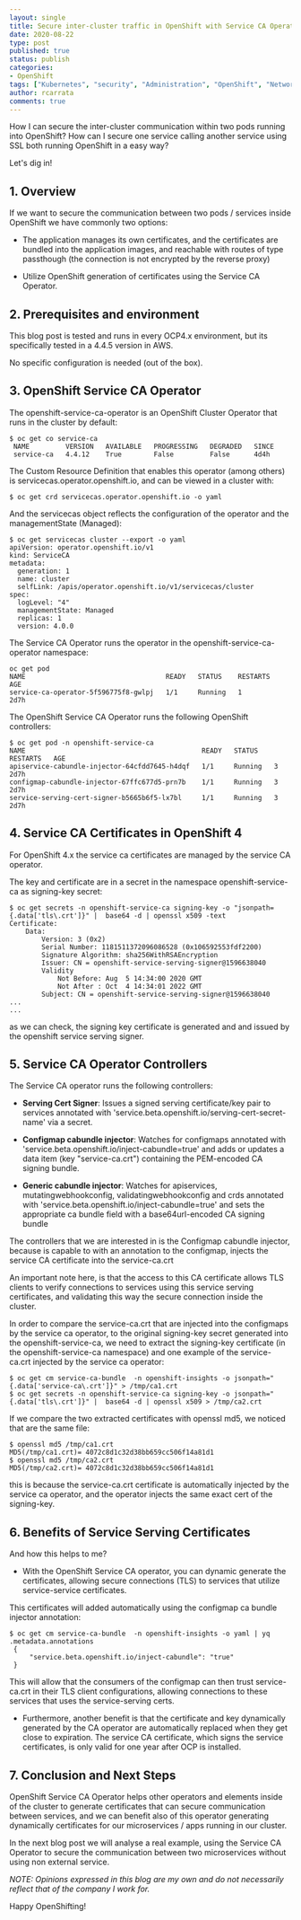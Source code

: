 ```yaml
---
layout: single
title: Secure inter-cluster traffic in OpenShift with Service CA Operator
date: 2020-08-22
type: post
published: true
status: publish
categories:
- OpenShift
tags: ["Kubernetes", "security", "Administration", "OpenShift", "Networking"]
author: rcarrata
comments: true
---
```


How I can secure the inter-cluster communication within two pods running into OpenShift? How can I
secure one service calling another service using SSL both running OpenShift in a easy way?

Let's dig in!

## 1. Overview

If we want to secure the communication between two pods / services inside OpenShift we have commonly
two options:

* The application manages its own certificates, and the certificates are bundled into the
  application images, and reachable with routes of type passthough (the connection is not
  encrypted by the reverse proxy)

* Utilize OpenShift generation of certificates using the Service CA Operator.

## 2. Prerequisites and environment

This blog post is tested and runs in every OCP4.x environment, but its specifically tested in a
4.4.5 version in AWS.

No specific configuration is needed (out of the box).

## 3. OpenShift Service CA Operator

The openshift-service-ca-operator is an OpenShift Cluster Operator that runs in the cluster by
default:

```
$ oc get co service-ca
 NAME         VERSION   AVAILABLE   PROGRESSING   DEGRADED   SINCE
 service-ca   4.4.12    True        False         False      4d4h
```

The Custom Resource Definition that enables this operator (among others) is servicecas.operator.openshift.io, and can be viewed in a cluster with:

```
$ oc get crd servicecas.operator.openshift.io -o yaml
```

And the servicecas object reflects the configuration of the operator and the managementState
(Managed):

```
$ oc get servicecas cluster --export -o yaml
apiVersion: operator.openshift.io/v1
kind: ServiceCA
metadata:
  generation: 1
  name: cluster
  selfLink: /apis/operator.openshift.io/v1/servicecas/cluster
spec:
  logLevel: "4"
  managementState: Managed
  replicas: 1
  version: 4.0.0
```

The Service CA Operator runs the operator in the openshift-service-ca-operator namespace:

```
oc get pod
NAME                                   READY   STATUS    RESTARTS   AGE
service-ca-operator-5f596775f8-gwlpj   1/1     Running   1          2d7h
```

The OpenShift Service CA Operator runs the following OpenShift controllers:

```
$ oc get pod -n openshift-service-ca
NAME                                            READY   STATUS    RESTARTS   AGE
apiservice-cabundle-injector-64cfdd7645-h4dqf   1/1     Running   3          2d7h
configmap-cabundle-injector-67ffc677d5-prn7b    1/1     Running   3          2d7h
service-serving-cert-signer-b5665b6f5-lx7bl     1/1     Running   3          2d7h
```

## 4. Service CA Certificates in OpenShift 4

For OpenShift 4.x the service ca certificates are managed by the service CA operator.

The key and certificate are in a secret in the namespace openshift-service-ca as signing-key secret:

```
$ oc get secrets -n openshift-service-ca signing-key -o "jsonpath={.data['tls\.crt']}" |  base64 -d | openssl x509 -text
Certificate:
    Data:
        Version: 3 (0x2)
        Serial Number: 1181511372096086528 (0x106592553fdf2200)
        Signature Algorithm: sha256WithRSAEncryption
        Issuer: CN = openshift-service-serving-signer@1596638040
        Validity
            Not Before: Aug  5 14:34:00 2020 GMT
            Not After : Oct  4 14:34:01 2022 GMT
        Subject: CN = openshift-service-serving-signer@1596638040
...
...
```

as we can check, the signing key certificate is generated and and issued by the openshift service serving signer.

## 5. Service CA Operator Controllers

The Service CA operator runs the following controllers:

* **Serving Cert Signer**: Issues a signed serving certificate/key pair to services annotated with
  'service.beta.openshift.io/serving-cert-secret-name' via a secret.

* **Configmap cabundle injector**: Watches for configmaps annotated with
  'service.beta.openshift.io/inject-cabundle=true' and adds or updates a data item (key
  "service-ca.crt") containing the PEM-encoded CA signing bundle.

* **Generic cabundle injector**: Watches for apiservices, mutatingwebhookconfig, validatingwebhookconfig and crds annotated with 'service.beta.openshift.io/inject-cabundle=true' and sets the appropriate ca bundle field with a base64url-encoded CA signing bundle

The controllers that we are interested in is the Configmap cabundle injector, because is capable to with an annotation to the configmap, injects the service CA certificate into the service-ca.crt

An important note here, is that the access to this CA certificate allows TLS clients to verify connections to services using this service serving certificates, and validating this way the secure connection inside the cluster.

In order to compare the service-ca.crt that are injected into the configmaps by the service ca operator, to the original signing-key secret generated into the openshift-service-ca, we need to extract the signing-key certificate (in the openshift-service-ca namespace) and one example of the service-ca.crt injected by the service ca operator:

```
$ oc get cm service-ca-bundle  -n openshift-insights -o jsonpath="{.data['service-ca\.crt']}" > /tmp/ca1.crt
$ oc get secrets -n openshift-service-ca signing-key -o jsonpath="{.data['tls\.crt']}" |  base64 -d | openssl x509 > /tmp/ca2.crt
```

If we compare the two extracted certificates with openssl md5, we noticed that are the same file:

```
$ openssl md5 /tmp/ca1.crt
MD5(/tmp/ca1.crt)= 4072c8d1c32d38bb659cc506f14a81d1
$ openssl md5 /tmp/ca2.crt
MD5(/tmp/ca2.crt)= 4072c8d1c32d38bb659cc506f14a81d1
```

this is because the service-ca.crt certificate is automatically injected by the service ca operator,
and the operator injects the same exact cert of the signing-key.

## 6. Benefits of Service Serving Certificates

And how this helps to me?

* With the OpenShift Service CA operator, you can dynamic generate the certificates, allowing
secure connections (TLS) to services that utilize service-service certificates.

This certificates will added automatically using the configmap ca bundle injector annotation:

```
$ oc get cm service-ca-bundle  -n openshift-insights -o yaml | yq .metadata.annotations
 {
     "service.beta.openshift.io/inject-cabundle": "true"
 }
```

This will allow that the consumers of the configmap can then trust service-ca.crt in their TLS
client configurations, allowing connections to these services that uses the service-serving certs.

* Furthermore, another benefit is that the certificate and key dynamically generated by the CA
  operator are automatically replaced when they get close to expiration. The service CA certificate,
  which signs the service certificates, is only valid for one year after OCP is installed.

## 7. Conclusion and Next Steps

OpenShift Service CA Operator helps other operators and elements inside of the cluster to generate
certificates that can secure communication between services, and we can benefit also of this
operator generating dynamically certificates for our microservices / apps running in our cluster.

In the next blog post we will analyse a real example, using the Service CA Operator to secure the
communication between two microservices without using non external service.

*NOTE: Opinions expressed in this blog are my own and do not necessarily reflect that of the company I work for.*

Happy OpenShifting!

<script type="text/javascript" src="https://cdnjs.buymeacoffee.com/1.0.0/button.prod.min.js" data-name="bmc-button" data-slug="rcarrata" data-color="#FFDD00" data-emoji=""  data-font="Cookie" data-text="Buy me a coffee :)" data-outline-color="#000000" data-font-color="#000000" data-coffee-color="#ffffff" ></script>